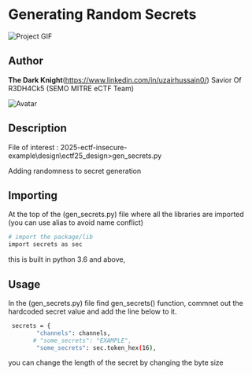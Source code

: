 # Generating Random Secrets

![Project GIF](placeholder.gif)

## Author

**The Dark Knight**(https://www.linkedin.com/in/uzairhussain0/) Savior Of R3DH4Ck5 (SEMO MITRE eCTF Team)

![Avatar](https://media.tenor.com/NngS_U0rYAkAAAAM/batman.gif)

## Description

File of interest : 2025-ectf-insecure-example\design\ectf25_design>gen_secrets.py

Adding randomness to secret generation

## Importing

At the top of the (gen_secrets.py) file where all the libraries are imported (you can use alias to avoid name conflict)
```sh
# import the package/lib
import secrets as sec

```

this is built in python 3.6 and above,


## Usage
In the (gen_secrets.py) file find gen_secrets() function, commnet out the hardcoded secret value and add the line below to it.

```sh
 secrets = {
        "channels": channels,
       # "some_secrets": "EXAMPLE",
        "some_secrets": sec.token_hex(16),

```


you can change the length of the secret by changing the byte size


